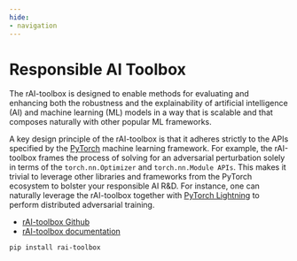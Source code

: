```yaml
---
hide:
- navigation
---
```


# Responsible AI Toolbox

The rAI-toolbox is designed to enable methods for evaluating and enhancing both the robustness and the explainability of artificial intelligence (AI) and machine learning (ML) models in a way that is scalable and that composes naturally with other popular ML frameworks.

A key design principle of the rAI-toolbox is that it adheres strictly to the APIs specified by the [PyTorch](https://pytorch.org/) machine learning framework. For example, the rAI-toolbox frames the process of solving for an adversarial perturbation solely in terms of the `torch.nn.Optimizer` and `torch.nn.Module APIs`. This makes it trivial to leverage other libraries and frameworks from the PyTorch ecosystem to bolster your responsible AI R&D. For instance, one can naturally leverage the rAI-toolbox together with [PyTorch Lightning](https://www.pytorchlightning.ai/) to perform distributed adversarial training.

- [rAI-toolbox Github](https://github.com/mit-ll-responsible-ai/responsible-ai-toolbox/)
- [rAI-toolbox documentation](https://mit-ll-responsible-ai.github.io/responsible-ai-toolbox)

```
pip install rai-toolbox
```

